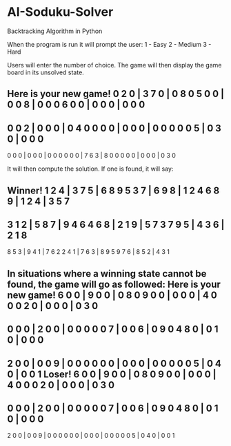 # AI-Soduku-Solver
Backtracking Algorithm in Python

When the program is run it will prompt the user:
1 - Easy
2 - Medium
3 - Hard

Users will enter the number of choice. 
The game will then display the game board in its unsolved state.

Here is your new game!
  0 2 0 | 3 7 0 | 0 8 0
  5 0 0 | 0 0 8 | 0 0 0
  6 0 0 | 0 0 0 | 0 0 0
-------------------------
  0 0 2 | 0 0 0 | 0 4 0
  0 0 0 | 0 0 0 | 0 0 0
  0 0 5 | 0 3 0 | 0 0 0
-------------------------
  0 0 0 | 0 0 0 | 0 0 0
  0 0 0 | 7 6 3 | 8 0 0
  0 0 0 | 0 0 0 | 0 3 0
  
It will then compute the solution. If one is found, it will say:

Winner!
  1 2 4 | 3 7 5 | 6 8 9
  5 3 7 | 6 9 8 | 1 2 4
  6 8 9 | 1 2 4 | 3 5 7
-------------------------
  3 1 2 | 5 8 7 | 9 4 6
  4 6 8 | 2 1 9 | 5 7 3
  7 9 5 | 4 3 6 | 2 1 8
-------------------------
  8 5 3 | 9 4 1 | 7 6 2
  2 4 1 | 7 6 3 | 8 9 5
  9 7 6 | 8 5 2 | 4 3 1

In situations where a winning state cannot be found, the game will go as followed:
Here is your new game!
  6 0 0 | 9 0 0 | 0 8 0
  9 0 0 | 0 0 0 | 4 0 0
  0 2 0 | 0 0 0 | 0 3 0
-------------------------
  0 0 0 | 2 0 0 | 0 0 0
  0 0 7 | 0 0 6 | 0 9 0
  4 8 0 | 0 1 0 | 0 0 0
-------------------------
  2 0 0 | 0 0 9 | 0 0 0
  0 0 0 | 0 0 0 | 0 0 0
  0 0 5 | 0 4 0 | 0 0 1
Loser!
  6 0 0 | 9 0 0 | 0 8 0
  9 0 0 | 0 0 0 | 4 0 0
  0 2 0 | 0 0 0 | 0 3 0
-------------------------
  0 0 0 | 2 0 0 | 0 0 0
  0 0 7 | 0 0 6 | 0 9 0
  4 8 0 | 0 1 0 | 0 0 0
-------------------------
  2 0 0 | 0 0 9 | 0 0 0
  0 0 0 | 0 0 0 | 0 0 0
  0 0 5 | 0 4 0 | 0 0 1
